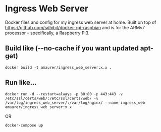 # Ingress Web Server
Docker files and config for my ingress web server at home. Built on top of https://github.com/sdhibit/docker-rpi-raspbian and is for the ARMv7 processor - specifically, a Raspberry Pi3.

## Build like (--no-cache if you want updated apt-get)
`docker build -t amaurer/ingress_web_server:x.x .`

## Run like...
`docker run -d --restart=always -p 80:80 -p 443:443 -v /etc/ssl/certs/web/:/etc/ssl/certs/web/ -v /var/log/ingress_web_server/:/var/log/nginx/ --name ingress_web amaurer/ingress_web_server:x.x`

OR

`docker-compose up`
